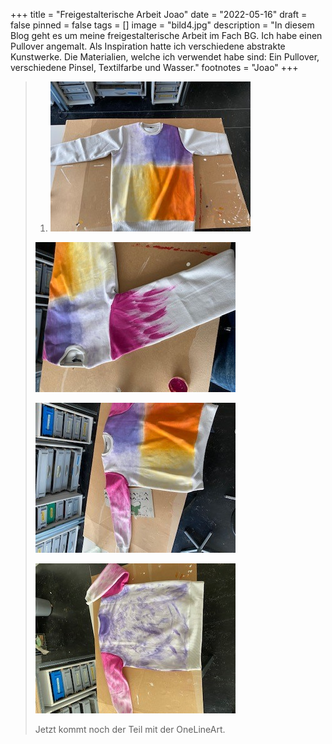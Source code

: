 +++
title = "Freigestalterische Arbeit Joao"
date = "2022-05-16"
draft = false
pinned = false
tags = []
image = "bild4.jpg"
description = "In diesem Blog geht es um meine freigestalterische Arbeit im Fach BG. Ich habe einen Pullover angemalt. Als Inspiration hatte ich verschiedene abstrakte Kunstwerke. Die Materialien, welche ich verwendet habe sind: Ein Pullover, verschiedene Pinsel, Textilfarbe und Wasser."
footnotes = "Joao"
+++
> 1.   ![Als erster habe ich, wie auf diesem Bild zu sehen ist, die Vorderseite angemalt. Hier habe ich versucht eine Seite dunkler zu machen als die Andere. Dazu habe ich einen Übergang mit weisser Farbe verwendet. Hier lief noch nicht alles perfekt und ich musste noch ein bisschen das Gefühl dafür bekommen auf Stoff zu malen.](bild1.jpg "Die Vorderseite des Pullis")
>
>    ![Im nächsten Schritt habe ich die Ärmel angemalt. Hier startet der Ärmel mit einer dunklen Farbe und wird immer heller, bis es Weiss wird. Hier hatte ich schon weniger Probleme mit dem malen und hatte es schon gut im Griff, mit dem Pinsel auf dem Stoff zu malen. Hier habe ich gemerkt, dass die Farbe nicht zu nass und nicht zu trocken sein darf. Denn im ersten Schritt habe ich ein bisschen viel ](bild2.jpg "Die Ärmel")
>
>    ![So sehen die Ärmel aus, wenn sie fertig sind. Die Ärmel habe ich einmal rundherum gemalt.](bild3.jpg "Vorderseite und Ärmel. ")
>
>    ![Die Rückseite habe ich anders gemacht als die Vorderseite. Da ich ja als Inspiration die abstrakten Kunstwerke hatte. Auf der Rückseite habe ich eine andere Technik ausgewählt. und zwar ein bisschen wilder als auf der Vorderseite und ohne Übergänge. ](bild5.jpg "Rückseite und Ärmel")
>
>    Jetzt kommt noch der Teil mit der OneLineArt.